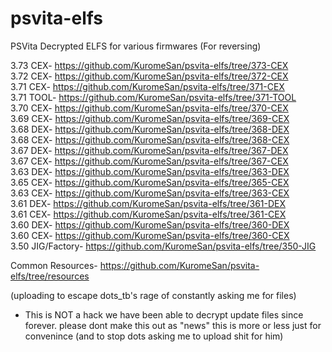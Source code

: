 # psvita-elfs
PSVita Decrypted ELFS for various firmwares (For reversing)

3.73 CEX- https://github.com/KuromeSan/psvita-elfs/tree/373-CEX               
3.72 CEX- https://github.com/KuromeSan/psvita-elfs/tree/372-CEX             
3.71 CEX- https://github.com/KuromeSan/psvita-elfs/tree/371-CEX     
3.71 TOOL- https://github.com/KuromeSan/psvita-elfs/tree/371-TOOL    
3.70 CEX- https://github.com/KuromeSan/psvita-elfs/tree/370-CEX       
3.69 CEX- https://github.com/KuromeSan/psvita-elfs/tree/369-CEX         
3.68 DEX- https://github.com/KuromeSan/psvita-elfs/tree/368-DEX       
3.68 CEX- https://github.com/KuromeSan/psvita-elfs/tree/368-CEX         
3.67 DEX- https://github.com/KuromeSan/psvita-elfs/tree/367-DEX         
3.67 CEX- https://github.com/KuromeSan/psvita-elfs/tree/367-CEX         
3.63 DEX- https://github.com/KuromeSan/psvita-elfs/tree/363-DEX   
3.65 CEX- https://github.com/KuromeSan/psvita-elfs/tree/365-CEX         
3.63 CEX- https://github.com/KuromeSan/psvita-elfs/tree/363-CEX   
3.61 DEX- https://github.com/KuromeSan/psvita-elfs/tree/361-DEX       
3.61 CEX- https://github.com/KuromeSan/psvita-elfs/tree/361-CEX       
3.60 DEX- https://github.com/KuromeSan/psvita-elfs/tree/360-DEX        
3.60 CEX- https://github.com/KuromeSan/psvita-elfs/tree/360-CEX    
3.50 JIG/Factory- https://github.com/KuromeSan/psvita-elfs/tree/350-JIG
    
Common Resources- https://github.com/KuromeSan/psvita-elfs/tree/resources    
     
(uploading to escape dots_tb's rage of constantly asking me for files) 

- This is NOT a hack we have been able to decrypt update files since forever. please dont make this out as "news" this is more or less just for convenince (and to stop dots asking me to upload shit for him)
